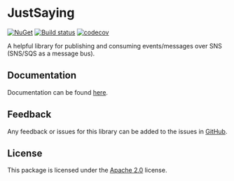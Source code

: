 # JustSaying

[![NuGet](https://img.shields.io/nuget/v/JustSaying.svg?maxAge=3600)](https://www.nuget.org/packages/JustSaying/)
[![Build status](https://img.shields.io/github/actions/workflow/status/justeattakeaway/JustSaying/build.yml?branch=main&logo=github)](https://github.com/justeattakeaway/JustSaying/actions?query=workflow%3Abuild+branch%3Amain)
[![codecov](https://codecov.io/gh/justeattakeaway/JustSaying/branch/main/graph/badge.svg)](https://codecov.io/gh/justeattakeaway/JustSaying)

A helpful library for publishing and consuming events/messages over SNS (SNS/SQS as a message bus).

## Documentation

Documentation can be found [here](https://justeat.gitbook.io/justsaying/).

## Feedback

Any feedback or issues for this library can be added to the issues in [GitHub](https://github.com/justeattakeaway/JustSaying/issues "This package's issues on GitHub.com").

## License

This package is licensed under the [Apache 2.0](https://www.apache.org/licenses/LICENSE-2.0.html "The Apache 2.0 license") license.

